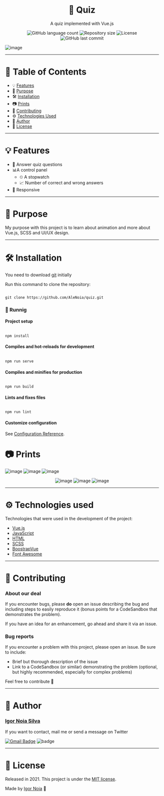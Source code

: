 <h1 align="center">
   🧐 Quiz
</h1>

<p align="center">
A quiz implemented with Vue.js
</p>

<p align="center">
<img alt="GitHub language count" src="https://img.shields.io/github/languages/count/AleNoia/quiz?color=%2304D361"> <img alt="Repository size" src="https://img.shields.io/github/repo-size/AleNoia/quiz"> <img alt="License" src="https://img.shields.io/badge/license-MIT-brightgreen"> <img alt="GitHub last commit" src="https://img.shields.io/github/last-commit/AleNoia/quiz"> 
</p>

![image](https://user-images.githubusercontent.com/82424777/126176587-630097ab-ebbe-4f60-a154-253ec16c137d.png)


***
# 📌 Table of Contents
* 💡 [Features](#features)
* 🎯 [Purpose](#Purpose)
* 🛠 [Installation](#Installation)
* 📷 [Prints](#Prints)
* 🤝 [Contributing](#Contributing) 
* ⚙ [Technologies Used](#TechnologiesUsed)
* 👋 [Author](#Author)
* 🧾 [License](#License)
***

# <a name="features"></a>💡 Features

* 🧐 Answer quiz questions
* 📊A control panel
  * ⏲ A stopwatch
  * 📈 Number of correct and wrong answers
* 📱 Responsive

***

# <a name="Purpose"></a>🎯 Purpose

My purpose with this project is to learn about animation and more about Vue.js, SCSS and UI/UX design.

***

# <a name="Installation"></a>🛠 Installation

You need to download [git](https://git-scm.com) initially

Run this command to clone the repository:

```git

git clone https://github.com/AleNoia/quiz.git

```

### 🎲 Runnig

#### Project setup

```

npm install

```

#### Compiles and hot-reloads for development

```

npm run serve

```

#### Compiles and minifies for production

```

npm run build

```

#### Lints and fixes files

```

npm run lint

```

#### Customize configuration

See [Configuration Reference](https://cli.vuejs.org/config/).

# <a name="Prints"></a>📷 Prints
![image](https://user-images.githubusercontent.com/82424777/126180123-1501377a-de49-457f-b108-09ec5e943d95.png)
![image](https://user-images.githubusercontent.com/82424777/126182660-7ae9cd82-cd85-4b25-9b6f-de033e3db1c9.png)
![image](https://user-images.githubusercontent.com/82424777/126180404-72953975-1be8-4372-9586-0b66a4122ff8.png)

<div align="center">
   
![image](https://user-images.githubusercontent.com/82424777/126181651-41f493c2-8cd0-464c-9252-9d5e59cf02da.png)
![image](https://user-images.githubusercontent.com/82424777/126181576-e610e392-1d09-4b7c-8643-50197e998c75.png)
![image](https://user-images.githubusercontent.com/82424777/126181735-a168c166-7b8d-4b73-aefe-0aac89104269.png)
   
</div>

***
# <a name="TechnologiesUsed"></a> ⚙ Technologies used

Technologies that were used in the development of the project:

- [Vue.js](https://vuejs.org)
- [JavaScript](https://www.javascript.com)
- [HTML](https://html.com)
- [SCSS](https://sass-lang.com)
- [BoostrapVue](https://bootstrap-vue.org)
- [Font Awesome](https://fontawesome.com)

***
# <a name="Contributing"></a>🤝 Contributing

### About our deal

If you encounter bugs, please **do** open an issue describing the bug and including steps to easily reproduce it (bonus points for a CodeSandbox that demonstrates the problem).

If you have an idea for an enhancement, go ahead and share it via an issue.

### Bug reports

If you encounter a problem with this project, please open an issue. Be sure to include:

- Brief but thorough description of the issue
- Link to a CodeSandbox (or similar) demonstrating the problem (optional, but highly recommended, especially for complex problems)


Feel free to contribute 🙂

***
# <a name="Author"></a>👋 Author

### [Igor Noia Silva](https://github.com/AleNoia)

If you want to contact, mail me or send a message on Twitter

[![Gmail Badge](https://img.shields.io/badge/-igornoiasilva@gmail.com-c14438?style=flat-square&logo=Gmail&logoColor=white&link=mailto:igornoiasilva@gmail.com)](mailto:igornoiasilva@gmail.com)  ![badge](https://img.shields.io/twitter/url?label=%40IgorNoiaSilva&style=social&url=https%3A%2F%2Ftwitter.com%2FIgorNoiaSilva)

***
# <a name="License"></a>🧾 License

Released in 2021. This project is under the [MIT license](https://github.com/AleNoia/client-manager/blob/main/LICENSE).

Made by [Igor Noia](https://github.com/AleNoia) 👋
